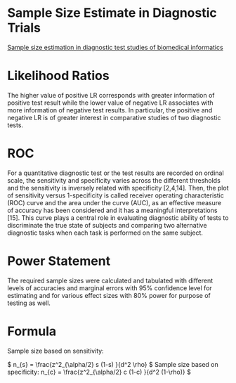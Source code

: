 # Sample Size Estimate in Diagnostic Trials

 [Sample size estimation in diagnostic test studies of biomedical
informatics](/uploads/powercalculation.pdf)

# Likelihood Ratios

The higher value of positive LR corresponds with greater information of positive test result while the
lower value of negative LR associates with more information of
negative test results. In particular, the positive and negative LR is
of greater interest in comparative studies of two diagnostic tests.

# ROC

For a quantitative diagnostic test or the test results are recorded on
ordinal scale, the sensitivity and specificity varies across the different
thresholds and the sensitivity is inversely related with specificity
[2,4,14]. Then, the plot of sensitivity versus 1-specificity is called receiver operating characteristic (ROC) curve and the area under the curve (AUC), as an effective measure of accuracy has been considered
and it has a meaningful interpretations [15]. This curve plays a central
role in evaluating diagnostic ability of tests to discriminate the true
state of subjects and comparing two alternative diagnostic tasks
when each task is performed on the same subject.

# Power Statement

The required sample sizes were calculated and tabulated with different levels of accuracies and
marginal errors with 95% confidence level for estimating and for various effect sizes with 80% power for
purpose of testing as well.


# Formula
Sample size based on sensitivity:

$
n_{s} = \frac{z^2_{\alpha/2} s (1-s) }{d^2 \rho}
$
Sample size based on specificity:
n_{c} = \frac{z^2_{\alpha/2} c (1-c) }{d^2 (1-\rho)}
$

